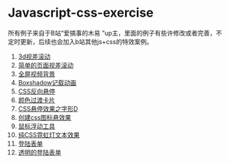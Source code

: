 <!--
 * @Descripttion: 
 * @version: 
 * @Author: ZmSama
 * @Date: 2021-11-17 16:27:12
-->
# Javascript-css-exercise
所有例子来自于B站“爱搞事的木易 ”up主，里面的例子有些许修改或者完善，不定时更新，后续也会加入b站其他js+css的特效案例。


1. [3d视差滚动](https://zmsama.github.io/Javascript-css-exercise/3d视差滚动)
2. [简单的页面视差滚动](https://zmsama.github.io/Javascript-css-exercise/简单的页面视差滚动)
3. [全屏视频背景](https://zmsama.github.io/Javascript-css-exercise/全屏视频背景)
4. [Boxshadow记载动画](https://zmsama.github.io/Javascript-css-exercise/Boxshadow加载动画)
5. [CSS反向悬停](https://zmsama.github.io/Javascript-css-exercise/CSS反向悬停)
6. [颜色过渡卡片](https://zmsama.github.io/Javascript-css-exercise/颜色过渡卡片)
7. [CSS悬停效果之字形D](https://zmsama.github.io/Javascript-css-exercise/CSS悬停效果之字形D)
8. [创建css图标悬效果](https://zmsama.github.io/Javascript-css-exercise/创建css图标悬效果)
9. [鼠标浮动工具](https://zmsama.github.io/Javascript-css-exercise/鼠标浮动工具)
10. [纯CSS霓虹灯文本效果](https://zmsama.github.io/Javascript-css-exercise/纯CSS霓虹灯文本效果)
11. [登陆表单](https://zmsama.github.io/Javascript-css-exercise/登陆表单)
12. [透明的登陆表单](https://zmsama.github.io/Javascript-css-exercise/透明的登陆表单)
